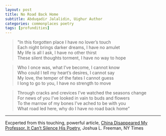 ```yaml
---
layout: post
title: No Road Back Home
subtitle: Abduqadir Jalalidin, Uighur Author
categories: commonplaces poetry
tags: [profundities]
---
```


>"In this forgotten place I have no lover’s touch<br>
Each night brings darker dreams, I have no amulet<br>
My life is all I ask, I have no other thirst<br>
These silent thoughts torment, I have no way to hope

>Who I once was, what I’ve become, I cannot know<br>
Who could I tell my heart’s desires, I cannot say<br>
My love, the temper of the fates I cannot guess<br>
I long to go to you, I have no strength to move

>Through cracks and crevices I’ve watched the seasons change<br>
For news of you I’ve looked in vain to buds and flowers<br>
To the marrow of my bones I’ve ached to be with you<br>
What road led here, why do I have no road back home”

---
Excperted from this touching, powerful article, [China Disappeared My Professor. It Can’t Silence His Poetry](https://www.nytimes.com/2020/11/23/opinion/uighur-poetry-xinjiang-china.html), Joshua L. Freeman, NY Times